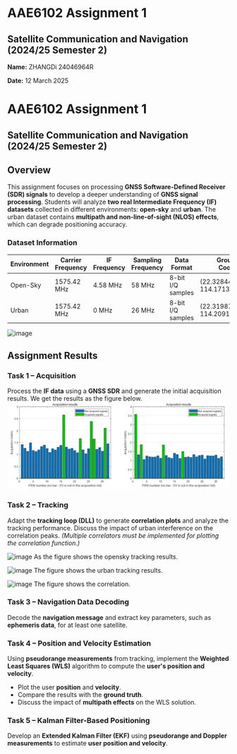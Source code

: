 # AAE6102 Assignment 1

## Satellite Communication and Navigation (2024/25 Semester 2)
 
**Name:** ZHANGDi 24046964R

**Date:** 12 March 2025  

# AAE6102 Assignment 1

## Satellite Communication and Navigation (2024/25 Semester 2)


## Overview  
This assignment focuses on processing **GNSS Software-Defined Receiver (SDR) signals** to develop a deeper understanding of **GNSS signal processing**. Students will analyze **two real Intermediate Frequency (IF) datasets** collected in different environments: **open-sky** and **urban**. The urban dataset contains **multipath and non-line-of-sight (NLOS) effects**, which can degrade positioning accuracy.

### Dataset Information  

| Environment | Carrier Frequency | IF Frequency | Sampling Frequency | Data Format | Ground Truth Coordinates | Data Length | Collection Date (UTC) |
|------------|------------------|--------------|-------------------|------------|-----------------------|------------|-----------------|
| Open-Sky  | 1575.42 MHz | 4.58 MHz | 58 MHz | 8-bit I/Q samples | (22.328444770087565, 114.1713630049711) | 90 seconds | 14/10/2021 12.21pm|
| Urban     | 1575.42 MHz | 0 MHz | 26 MHz | 8-bit I/Q samples | (22.3198722, 114.209101777778) | 90 seconds | 07/06/2019 04.49am |

![image](https://github.com/IPNL-POLYU/AAE6102-assignments/blob/main/Picture1.png)

## Assignment Results  

### **Task 1 – Acquisition**  
Process the **IF data** using a **GNSS SDR** and generate the initial acquisition results. We get the results as the figure below. 
![image](https://github.com/sinsin1998/Assignment_1/blob/main/figures/Task%201/acquisition%20result%20sky%20and%20urban.png)

### **Task 2 – Tracking**  
Adapt the **tracking loop (DLL)** to generate **correlation plots** and analyze the tracking performance. Discuss the impact of urban interference on the correlation peaks. *(Multiple correlators must be implemented for plotting the correlation function.)* 

![image](https://github.com/user-attachments/assets/b3c0b98d-828e-4d8b-ba7a-0813caf2f41b)
As the figure shows the opensky tracking results.

![image](https://github.com/user-attachments/assets/b97702bd-4bd8-4f19-97cb-59b79851a367)
The figure shows the urban tracking results.

![image](https://github.com/user-attachments/assets/5113d387-adf8-4a16-a9a4-e15f4db802c0)
The figure shows the correlation.
### **Task 3 – Navigation Data Decoding**  
Decode the **navigation message** and extract key parameters, such as **ephemeris data**, for at least one satellite.

### **Task 4 – Position and Velocity Estimation**  
Using **pseudorange measurements** from tracking, implement the **Weighted Least Squares (WLS)** algorithm to compute the **user's position and velocity**.  
- Plot the user **position** and **velocity**.  
- Compare the results with the **ground truth**.  
- Discuss the impact of **multipath effects** on the WLS solution.

### **Task 5 – Kalman Filter-Based Positioning**  
Develop an **Extended Kalman Filter (EKF)** using **pseudorange and Doppler measurements** to estimate **user position and velocity**.



